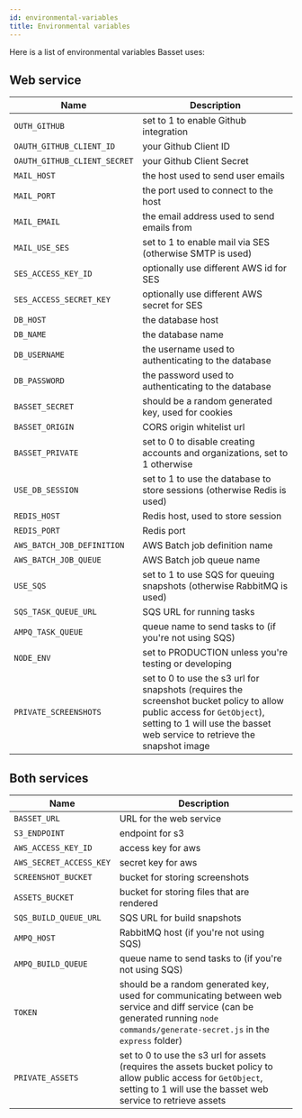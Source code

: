 ```yaml
---
id: environmental-variables
title: Environmental variables
---
```


Here is a list of environmental variables Basset uses:

## Web service

| Name | Description |
| ---|---|
| `OUTH_GITHUB` | set to 1 to enable Github integration |
| `OAUTH_GITHUB_CLIENT_ID` | your Github Client ID |
| `OAUTH_GITHUB_CLIENT_SECRET` | your Github Client Secret |
| `MAIL_HOST` | the host used to send user emails |
| `MAIL_PORT` | the port used to connect to the host |
| `MAIL_EMAIL` | the email address used to send emails from |
| `MAIL_USE_SES` | set to 1 to enable mail via SES (otherwise SMTP is used) |
| `SES_ACCESS_KEY_ID` | optionally use different AWS id for SES |
| `SES_ACCESS_SECRET_KEY` | optionally use different AWS secret for SES |
| `DB_HOST` | the database host |
| `DB_NAME` | the database name |
| `DB_USERNAME` | the username used to authenticating to the database |
| `DB_PASSWORD` | the password used to authenticating to the database |
| `BASSET_SECRET` | should be a random generated key, used for cookies |
| `BASSET_ORIGIN` | CORS origin whitelist url |
| `BASSET_PRIVATE` | set to 0 to disable creating accounts and organizations, set to 1 otherwise |
| `USE_DB_SESSION` | set to 1 to use the database to store sessions (otherwise Redis is used) |
| `REDIS_HOST` | Redis host, used to store session |
| `REDIS_PORT` | Redis port |
| `AWS_BATCH_JOB_DEFINITION` | AWS Batch job definition name |
| `AWS_BATCH_JOB_QUEUE` | AWS Batch job queue name |
| `USE_SQS` | set to 1 to use SQS for queuing snapshots (otherwise RabbitMQ is used) |
| `SQS_TASK_QUEUE_URL` | SQS URL for running tasks |
| `AMPQ_TASK_QUEUE` | queue name to send tasks to (if you're not using SQS) |
| `NODE_ENV` | set to PRODUCTION unless you're testing or developing |
| `PRIVATE_SCREENSHOTS` | set to 0 to use the s3 url for snapshots (requires the screenshot bucket policy to allow public access for `GetObject`), setting to 1 will use the basset web service to retrieve the snapshot image

## Both services

| Name | Description |
| ---|---|
| `BASSET_URL` | URL for the web service |
| `S3_ENDPOINT` | endpoint for s3 |
| `AWS_ACCESS_KEY_ID` | access key for aws |
| `AWS_SECRET_ACCESS_KEY` | secret key for aws |
| `SCREENSHOT_BUCKET` | bucket for storing screenshots |
| `ASSETS_BUCKET` | bucket for storing files that are rendered |
| `SQS_BUILD_QUEUE_URL` | SQS URL for build snapshots |
| `AMPQ_HOST` | RabbitMQ host (if you're not using SQS) |
| `AMPQ_BUILD_QUEUE` | queue name to send tasks to (if you're not using SQS) |
| `TOKEN` | should be a random generated key, used for communicating between web service and diff service (can be generated running `node commands/generate-secret.js` in the `express` folder) |
| `PRIVATE_ASSETS` | set to 0 to use the s3 url for assets (requires the assets bucket policy to allow public access for `GetObject`, setting to 1 will use the basset web service to retrieve assets